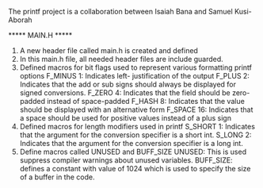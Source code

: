 The printf project is a collaboration between Isaiah Bana and Samuel Kusi-Aborah

***** MAIN.H *****

1. A new header file called main.h is created and defined
2. In this main.h file, all needed header files are include guarded. 
3. Defined macros for bit flags used to represent various formatting printf options
	F_MINUS 1: Indicates left- justification of the output
	F_PLUS 2: Indicates that the add or sub signs should always be displayed for signed conversions. 	F_ZERO 4: Indicates that the field should be zero-padded instead of space-padded
	F_HASH 8: Indicates that the value should be displayed with an alternative form
	F_SPACE 16: Indicates that a space should be used for positive values instead of a plus sign
4. Defined macros for length modifiers used in printf
	S_SHORT 1: Indicates that the argument for the conversion specifier is a short int.
	S_LONG 2: Indicates that the argument for the conversion specifier is a long int.
5. Define macros called UNUSED and BUFF_SIZE
	UNUSED: This is used suppress compiler warnings about unused variables. 
	BUFF_SIZE: defines a constant with value of 1024 which is used to specify the size of a buffer in the code. 
